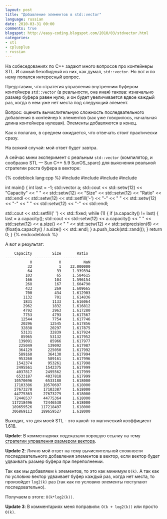 ```yaml
---
layout: post
title: "Добавление элементов в std::vector"
language: russian
date: 2010-03-31 00:00
comments: true
blogspot: http://easy-coding.blogspot.com/2010/03/stdvector.html
categories:
- stl
- cplusplus
- russian
---
```

На собеседованиях по С++ задают много вопросов про контейнеры STL. И самый безобидный из них, как думал, `std::vector`. Но вот и по нему попался интересный вопрос.

Представим, что стратегия управления внутренним буфером контейнера `std::vector` (в реальности, она иная) такова: изначально размер буфера равен нулю, и он будет увеличивается вдвое каждый раз, когда в нем уже нет места под следующий элемент.

Вопрос: оценить вычислительную сложность последвательного добавления в контейнер k элементов (как уже говорилось, начальная длина контейнера нулевая). Элементы добавляются в конец.

Как я полагаю, в среднем ожидается, что отвечать стоит практически сразу.

На всякий случай: мой ответ будет завтра.

А сейчас мини эксперимент с реальным `std::vector` (компилятор, и сообразно STL — Sun C++ 5.9 SunOS_sparc) для выяснения реальной стратегии роста буфера в векторе:

{% codeblock lang:cpp %}
#include <vector>
#include <iostream>
#include <iomanip>
#include <cstdlib>

int main() {
  int last = -1;
  std::vector<int> a;
  std::cout << std::setw(12) << "Capacity" << " " 
            << std::setw(12) << "Size"
            << std::setw(12) << "Ratio" << std::endl
            << std::setw(12) << std::setfill('-') << "-" << " " 
            << std::setw(12) << "-" << " "
            << std::setw(12) << "-" << std::endl;

  std::cout << std::setfill(' ') << std::fixed;
  while (1) {
    if (a.capacity() != last) {
      last = a.capacity();
      std::cout << std::setw(12) << a.capacity() << " "
                << std::setw(12) << a.size() << " "
                << std::setw(12) << std::setprecision(6)
                << (float)a.capacity() / a.size() << std::endl;
    }
    a.push_back(std::rand());
  }
  return 0;
}
{% endcodeblock %}

А вот и результат:

        Capacity         Size       Ratio
    ------------ ------------ ------------
               0            0          NaN
              32            1    32.000000
              64           33     1.939394
             103           65     1.584615
             166          104     1.596154
             268          167     1.604790
             433          269     1.609665
             700          434     1.612903
            1132          701     1.614836
            1831         1133     1.616064
            2962         1832     1.616812
            4792         2963     1.617280
            7753         4793     1.617567
           12544         7754     1.617746
           20296        12545     1.617856
           32838        20297     1.617875
           53131        32839     1.617924
           85965        53132     1.617952
          139091        85966     1.617977
          225049       139092     1.617987
          364129       225050     1.617992
          589160       364130     1.617994
          953260       589161     1.617996
         1542374       953261     1.617998
         2495561      1542375     1.617999
         4037817      2495562     1.617999
         6533187      4037818     1.617999
        10570696      6533188     1.618000
        17103386     10570697     1.618000
        27673278     17103387     1.618000
        44775363     27673279     1.618000
        72446537     44775364     1.618000
       117218496     72446538     1.618000
       189659526    117218497     1.618000
       306869113    189659527     1.618000

Выходит, что для моей STL - это какой-то магический коэффициент 1.618.

**Update**: В комментариях подсказали хорошую ссылку на тему [стратегии управления размером вектора][Alena C++ про vector].

[Alena C++ про vector]: http://alenacpp.blogspot.com/2005/06/vector_30.html

**Update 2**: Лично мой ответ на тему вычислительной сложности последовательного добавления элементов в вектор, если вектор будет удваивать размер буфера при переполнении.

Так как мы добавляем `k` элементов, то это как минимум `O(k)`. А так как по условию вектор удваивает буфер каждый раз, когда нет места, то произойдет `log2(k)` раз (так как по условию элементы поступают последовательно).

Получаем в этоге: `O(k*log2(k))`.

**Update 3**: В комментариях меня поправили: `O(k + log2(k))` или просто `O(k)`.
